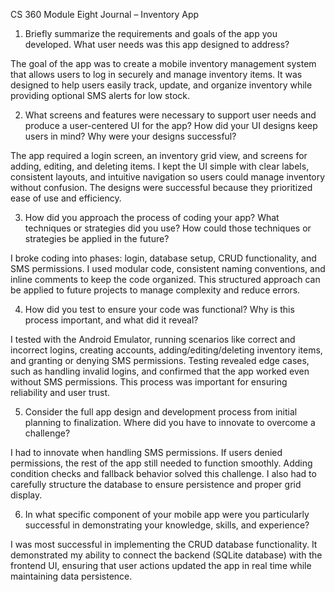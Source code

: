 CS 360 Module Eight Journal – Inventory App





1. Briefly summarize the requirements and goals of the app you developed. What user needs was this app designed to address?

The goal of the app was to create a mobile inventory management system that allows users to log in securely and manage inventory items. It was designed to help users easily track, update, and organize inventory while providing optional SMS alerts for low stock.



2. What screens and features were necessary to support user needs and produce a user-centered UI for the app? How did your UI designs keep users in mind? Why were your designs successful?

The app required a login screen, an inventory grid view, and screens for adding, editing, and deleting items. I kept the UI simple with clear labels, consistent layouts, and intuitive navigation so users could manage inventory without confusion. The designs were successful because they prioritized ease of use and efficiency.



3. How did you approach the process of coding your app? What techniques or strategies did you use? How could those techniques or strategies be applied in the future?

I broke coding into phases: login, database setup, CRUD functionality, and SMS permissions. I used modular code, consistent naming conventions, and inline comments to keep the code organized. This structured approach can be applied to future projects to manage complexity and reduce errors.



4. How did you test to ensure your code was functional? Why is this process important, and what did it reveal?

I tested with the Android Emulator, running scenarios like correct and incorrect logins, creating accounts, adding/editing/deleting inventory items, and granting or denying SMS permissions. Testing revealed edge cases, such as handling invalid logins, and confirmed that the app worked even without SMS permissions. This process was important for ensuring reliability and user trust.



5. Consider the full app design and development process from initial planning to finalization. Where did you have to innovate to overcome a challenge?

I had to innovate when handling SMS permissions. If users denied permissions, the rest of the app still needed to function smoothly. Adding condition checks and fallback behavior solved this challenge. I also had to carefully structure the database to ensure persistence and proper grid display.



6. In what specific component of your mobile app were you particularly successful in demonstrating your knowledge, skills, and experience?

I was most successful in implementing the CRUD database functionality. It demonstrated my ability to connect the backend (SQLite database) with the frontend UI, ensuring that user actions updated the app in real time while maintaining data persistence.

